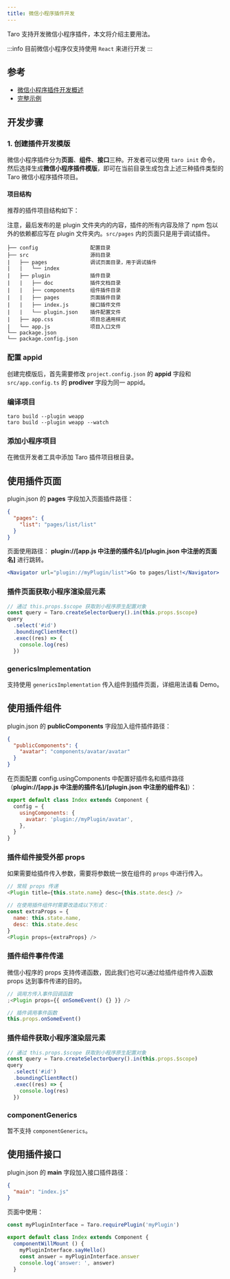 ```yaml
---
title: 微信小程序插件开发
---
```


Taro 支持开发微信小程序插件，本文将介绍主要用法。

:::info
目前微信小程序仅支持使用 `React` 来进行开发
:::

## 参考

- [微信小程序插件开发概述](https://developers.weixin.qq.com/miniprogram/dev/framework/plugin/)
- [完整示例](https://github.com/NervJS/taro/tree/next/examples/build-weapp-plugin)

## 开发步骤

### 1. 创建插件开发模版

微信小程序插件分为**页面**、**组件**、**接口**三种。开发者可以使用 `taro init` 命令，然后选择生成**微信小程序插件模版**，即可在当前目录生成包含上述三种插件类型的 Taro 微信小程序插件项目。

#### 项目结构

推荐的插件项目结构如下：

注意，最后发布的是 plugin 文件夹内的内容，插件的所有内容及除了 npm 包以外的依赖都应写在 plugin 文件夹内。`src/pages` 内的页面只是用于调试插件。

    ├── config                 配置目录
    ├── src                    源码目录
    |   ├── pages              调试页面目录，用于调试插件
    |   |   └── index
    |   ├── plugin             插件目录
    |   |   ├── doc            插件文档目录
    |   |   ├── components     组件插件目录
    |   |   ├── pages          页面插件目录
    |   |   ├── index.js       接口插件文件
    |   |   └── plugin.json    插件配置文件
    |   ├── app.css            项目总通用样式
    |   └── app.js             项目入口文件
    └── package.json
    └── package.config.json

### 配置 appid

创建完模版后，首先需要修改 `project.config.json` 的 **appid** 字段和 `src/app.config.ts` 的 **prodiver** 字段为同一 appid。

### 编译项目

```bin
taro build --plugin weapp
taro build --plugin weapp --watch
```

### 添加小程序项目

在微信开发者工具中添加 Taro 插件项目根目录。

## 使用插件页面

plugin.json 的 **pages** 字段加入页面插件路径：

```json title="plugin.json"
{
  "pages": {
    "list": "pages/list/list"
  }
}
```

页面使用路径： **plugin://[app.js 中注册的插件名]/[plugin.json 中注册的页面名]** 进行跳转。

```jsx {1}
<Navigator url="plugin://myPlugin/list">Go to pages/list!</Navigator>
```

### 插件页面获取小程序渲染层元素

```js
// 通过 this.props.$scope 获取到小程序原生配置对象
const query = Taro.createSelectorQuery().in(this.props.$scope)
query
  .select('#id')
  .boundingClientRect()
  .exec((res) => {
    console.log(res)
  })
```

### genericsImplementation

支持使用 `genericsImplementation` 传入组件到插件页面，详细用法请看 Demo。

## 使用插件组件

plugin.json 的 **publicComponents** 字段加入组件插件路径：

```json title="plugin.json"
{
  "publicComponents": {
    "avatar": "components/avatar/avatar"
  }
}
```

在页面配置 config.usingComponents 中配置好插件名和插件路径（**plugin://[app.js 中注册的插件名]/[plugin.json 中注册的组件名]**）：

```jsx {4}
export default class Index extends Component {
  config = {
    usingComponents: {
      avatar: 'plugin://myPlugin/avatar',
    },
  }
}
```

### 插件组件接受外部 props

如果需要给插件传入参数，需要将参数统一放在组件的 `props` 中进行传入。

```js
// 常规 props 传递
<Plugin title={this.state.name} desc={this.state.desc} />

// 在使用插件组件时需要改造成以下形式：
const extraProps = {
  name: this.state.name,
  desc: this.state.desc
}
<Plugin props={extraProps} />
```

### 插件组件事件传递

微信小程序的 props 支持传递函数，因此我们也可以通过给插件组件传入函数 props 达到事件传递的目的。

```js
// 调用方传入事件回调函数
;<Plugin props={{ onSomeEvent() {} }} />

// 插件调用事件函数
this.props.onSomeEvent()
```

### 插件组件获取小程序渲染层元素

```js
// 通过 this.props.$scope 获取到小程序原生配置对象
const query = Taro.createSelectorQuery().in(this.props.$scope)
query
  .select('#id')
  .boundingClientRect()
  .exec((res) => {
    console.log(res)
  })
```

### componentGenerics

暂不支持 `componentGenerics`。

## 使用插件接口

plugin.json 的 **main** 字段加入接口插件路径：

```json title="plugin.json"
{
  "main": "index.js"
}
```

页面中使用：

```jsx
const myPluginInterface = Taro.requirePlugin('myPlugin')

export default class Index extends Component {
  componentWillMount () {
    myPluginInterface.sayHello()
    const answer = myPluginInterface.answer
    console.log('answer: ', answer)
  }
```
